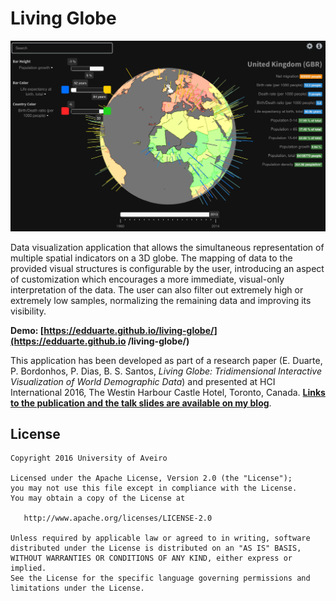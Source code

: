 # Living Globe

![Screenshot](screenshot.png)

Data visualization application that allows the simultaneous representation of
multiple spatial indicators on a 3D globe. The mapping of data to the provided
visual structures is configurable by the user, introducing an aspect of
customization which encourages a more immediate, visual-only interpretation of
the data. The user can also filter out extremely high or extremely low samples,
normalizing the remaining data and improving its visibility.

**Demo: [https://edduarte.github.io/living-globe/](https://edduarte.github.io
/living-globe/)**

This application has been developed as part of a research paper (E. Duarte, P.
Bordonhos, P. Dias, B. S. Santos, *Living Globe: Tridimensional Interactive
Visualization of World Demographic Data*) and presented at HCI International
2016, The Westin Harbour Castle Hotel, Toronto, Canada. [**Links to the
publication and the talk slides are available on my
blog**](https://edduarte.com/living-globe).

## License

    Copyright 2016 University of Aveiro

    Licensed under the Apache License, Version 2.0 (the "License");
    you may not use this file except in compliance with the License.
    You may obtain a copy of the License at

       http://www.apache.org/licenses/LICENSE-2.0

    Unless required by applicable law or agreed to in writing, software
    distributed under the License is distributed on an "AS IS" BASIS,
    WITHOUT WARRANTIES OR CONDITIONS OF ANY KIND, either express or implied.
    See the License for the specific language governing permissions and
    limitations under the License.
